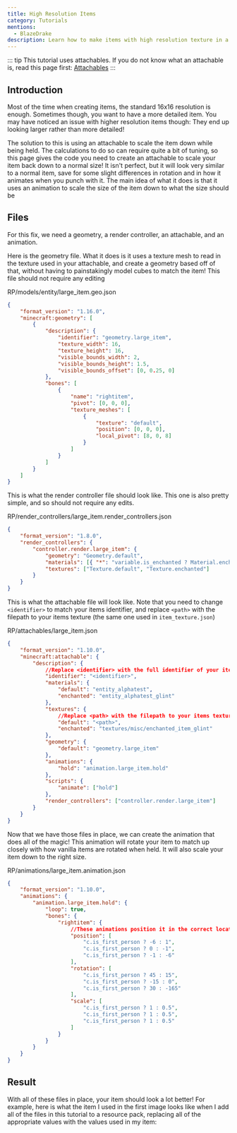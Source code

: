 ```yaml
---
title: High Resolution Items
category: Tutorials
mentions:
  - BlazeDrake
description: Learn how to make items with high resolution texture in a proper way.
---
```


::: tip
This tutorial uses attachables. If you do not know what an attachable is, read this page first: [Attachables](/items/attachables)
:::

## Introduction

Most of the time when creating items, the standard 16x16 resolution is enough. Sometimes though, you want to have a more detailed item. You may have noticed an issue with higher resolution items though: They end up looking larger rather than more detailed!

<WikiImage
	src="/assets/images/items/high-resolution-items/large_item_broken_thirdperson.png"
	alt="alternative text"
	pixelated="false"
	width=1080
/>

The solution to this is using an attachable to scale the item down while being held. The calculations to do so can require quite a bit of tuning, so this page gives the code you need to create an attachable to scale your item back down to a normal size! It isn't perfect, but it will look very similar to a normal item, save for some slight differences in rotation and in how it animates when you punch with it. The main idea of what it does is that it uses an animation to scale the size of the item down to what the size should be

## Files

For this fix, we need a geometry, a render controller, an attachable, and an animation.

Here is the geometry file. What it does is it uses a texture mesh to read in the texture used in your attachable, and create a geometry based off of that, without having to painstakingly model cubes to match the item! This file should not require any editing

<CodeHeader>RP/models/entity/large_item.geo.json</CodeHeader>

```json
{
    "format_version": "1.16.0",
    "minecraft:geometry": [
        {
            "description": {
                "identifier": "geometry.large_item",
                "texture_width": 16,
                "texture_height": 16,
                "visible_bounds_width": 2,
                "visible_bounds_height": 1.5,
                "visible_bounds_offset": [0, 0.25, 0]
            },
            "bones": [
                {
                    "name": "rightitem",
                    "pivot": [0, 0, 0],
                    "texture_meshes": [
                        {
                            "texture": "default",
                            "position": [0, 0, 0],
                            "local_pivot": [8, 0, 8]
                        }
                    ]
                }
            ]
        }
    ]
}
```

This is what the render controller file should look like. This one is also pretty simple, and so should not require any edits.

<CodeHeader>RP/render_controllers/large_item.render_controllers.json</CodeHeader>

```json
{
    "format_version": "1.8.0",
    "render_controllers": {
        "controller.render.large_item": {
            "geometry": "Geometry.default",
            "materials": [{ "*": "variable.is_enchanted ? Material.enchanted : Material.default" }],
            "textures": ["Texture.default", "Texture.enchanted"]
        }
    }
}
```

This is what the attachable file will look like. Note that you need to change `<identifier>` to match your items identifier, and replace `<path>` with the filepath to your items texture (the same one used in `item_texture.json`)

<CodeHeader>RP/attachables/large_item.json</CodeHeader>

```json
{
    "format_version": "1.10.0",
    "minecraft:attachable": {
        "description": {
            //Replace <identifier> with the full identifier of your item
            "identifier": "<identifier>",
            "materials": {
                "default": "entity_alphatest",
                "enchanted": "entity_alphatest_glint"
            },
            "textures": {
                //Replace <path> with the filepath to your items texture. It should match up with the filepath given in item_texture.json
                "default": "<path>",
                "enchanted": "textures/misc/enchanted_item_glint"
            },
            "geometry": {
                "default": "geometry.large_item"
            },
            "animations": {
                "hold": "animation.large_item.hold"
            },
            "scripts": {
                "animate": ["hold"]
            },
            "render_controllers": ["controller.render.large_item"]
        }
    }
}
```

Now that we have those files in place, we can create the animation that does all of the magic! This animation will rotate your item to match up closely with how vanilla items are rotated when held. It will also scale your item down to the right size.

<CodeHeader>RP/animations/large_item.animation.json</CodeHeader>

```json
{
    "format_version": "1.10.0",
    "animations": {
        "animation.large_item.hold": {
            "loop": true,
            "bones": {
                "rightitem": {
                    //These animations position it in the correct location
                    "position": [
                        "c.is_first_person ? -6 : 1",
                        "c.is_first_person ? 0 : -1",
                        "c.is_first_person ? -1 : -6"
                    ],
                    "rotation": [
                        "c.is_first_person ? 45 : 15",
                        "c.is_first_person ? -15 : 0",
                        "c.is_first_person ? 30 : -165"
                    ],
                    "scale": [
                        "c.is_first_person ? 1 : 0.5",
                        "c.is_first_person ? 1 : 0.5",
                        "c.is_first_person ? 1 : 0.5"
                    ]
                }
            }
        }
    }
}
```

## Result

With all of these files in place, your item should look a lot better! For example, here is what the item I used in the first image looks like when I add all of the files in this tutorial to a resource pack, replacing all of the appropriate values with the values used in my item:

<WikiImage
	src="/assets/images/items/high-resolution-items/large_item_fixed_thirdperson.png"
	alt="alternative text"
	pixelated="false"
	width=1080
/>
